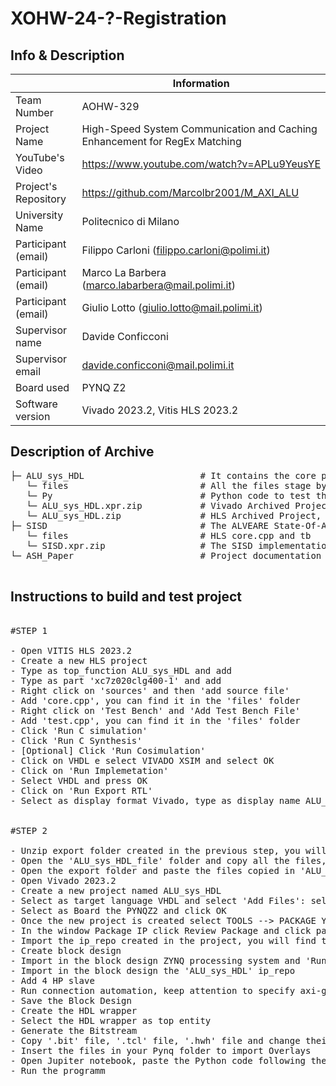 # XOHW-24-?-Registration
## Info & Description

|                         | Information   |
| -------------           | ------------- |
| Team Number             | AOHW-329      |
| Project Name            | High-Speed System Communication and Caching Enhancement for RegEx Matching  |
| YouTube's Video         | https://www.youtube.com/watch?v=APLu9YeusYE |
| Project's Repository    | https://github.com/Marcolbr2001/M_AXI_ALU      |
| University Name         | Politecnico di Milano      |
| Participant (email)     | Filippo Carloni (filippo.carloni@polimi.it)      |
| Participant (email)     | Marco La Barbera (marco.labarbera@mail.polimi.it)      |
| Participant (email)     | Giulio Lotto (giulio.lotto@mail.polimi.it)      |
| Supervisor name         | Davide Conficconi      |
| Supervisor email        | davide.conficconi@mail.polimi.it |
| Board used              | PYNQ Z2 |
| Software version        | Vivado 2023.2, Vitis HLS 2023.2 |

## Description of Archive

<pre>
├─ ALU_sys_HDL                      # It contains the core project
   └─ files                         # All the files stage by stage that had been used to build the entire project
   └─ Py                            # Python code to test the Hardware
   └─ ALU_sys_HDL.xpr.zip           # Vivado Archived Project, it has the block design already implemented (synthesis, implementation and bitstream has to be done)
   └─ ALU_sys_HDL.zip               # HLS Archived Project, it has the HLS generated file before our VHDL insertion
├─ SISD                             # The ALVEARE State-Of-Art communication protocol
   └─ files                         # HLS core.cpp and tb
   └─ SISD.xpr.zip                  # The SISD implementation
└─ ASH_Paper                        # Project documentation 

</pre>

## Instructions to build and test project
   
<pre>
   
#STEP 1
   
- Open VITIS HLS 2023.2
- Create a new HLS project
- Type as top_function ALU_sys_HDL and add
- Type as part 'xc7z020clg400-1' and add
- Right click on 'sources' and then 'add source file'
- Add 'core.cpp', you can find it in the 'files' folder
- Right click on 'Test Bench' and 'Add Test Bench File'
- Add 'test.cpp', you can find it in the 'files' folder
- Click 'Run C simulation'
- Click 'Run C Synthesis'
- [Optional] Click 'Run Cosimulation'
- Click on VHDL e select VIVADO XSIM and select OK
- Click on 'Run Implemetation'
- Select VHDL and press OK
- Click on 'Run Export RTL'
- Select as display format Vivado, type as display name ALU_sys_HDL and click OK

   
#STEP 2
   
- Unzip export folder created in the previous step, you will find the same folder already implemented in the 'files' folder, named 'HLS_generated'
- Open the 'ALU_sys_HDL_file' folder and copy all the files, you can find it in the 'files' folder
- Open the export folder and paste the files copied in 'ALU_sys_HDL_file', it will also replace some HLS generated VHDL files
- Open Vivado 2023.2
- Create a new project named ALU_sys_HDL
- Select as target language VHDL and select 'Add Files': select all the files that are in the 'export' folder, where you copy paste also our CHDL code, and click OK
- Select as Board the PYNQZ2 and click OK
- Once the new project is created select TOOLS --> PACKAGE YOUR CURRENT PROJECT --> CLICK NEXT --> SELECT THE LOCATION WHERE TO SAVE THE ip_repo
- In the window Package IP click Review Package and click package IP
- Import the ip_repo created in the project, you will find the same folder already implemented in the 'files' folder, named 'ip_repo' 
- Create block design
- Import in the block design ZYNQ processing system and 'Run Block Automation'
- Import in the block design the 'ALU_sys_HDL' ip_repo
- Add 4 HP slave
- Run connection automation, keep attention to specify axi-gmem_0, axi-gmem_1, axi-gmem_2 and axi-gmem_3 for HP slaves 1, 2 and 3
- Save the Block Design
- Create the HDL wrapper
- Select the HDL wrapper as top entity
- Generate the Bitstream
- Copy '.bit' file, '.tcl' file, '.hwh' file and change their names in 'ALU_sys_HDL_400.bit', 'ALU_sys_HDL_400.tcl' , 'ALU_sys_HDL_400.hwh' and copy them
- Insert the files in your Pynq folder to import Overlays
- Open Jupiter notebook, paste the Python code following the cell order
- Run the programm
   
</pre>
